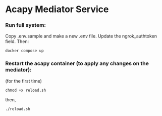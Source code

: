 # Acapy Mediator Service

### Run full system:

Copy .env.sample and make a new .env file.
Update the ngrok_authtoken field. Then:

```
docker compose up
```

### Restart the acapy container (to apply any changes on the mediator):

(for the first time)

```
chmod +x reload.sh
```

then,

```
./reload.sh
```

